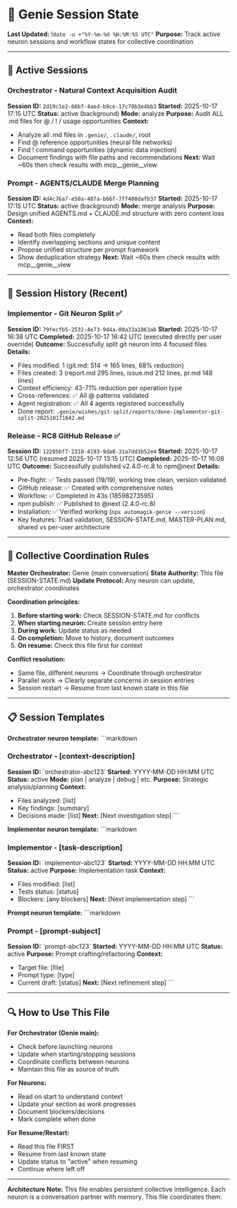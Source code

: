 # 🧞 Genie Session State
**Last Updated:** !`date -u +"%Y-%m-%d %H:%M:%S UTC"`
**Purpose:** Track active neuron sessions and workflow states for collective coordination

---

## 🎯 Active Sessions

### Orchestrator - Natural Context Acquisition Audit
**Session ID:** `2d19c1e2-66bf-4aed-b9ce-17c78b3e4bb3`
**Started:** 2025-10-17 17:15 UTC
**Status:** active (background)
**Mode:** analyze
**Purpose:** Audit ALL .md files for @ / ! / usage opportunities
**Context:**
- Analyze all .md files in `.genie/`, `.claude/`, root
- Find @ reference opportunities (neural file networks)
- Find ! command opportunities (dynamic data injection)
- Document findings with file paths and recommendations
**Next:** Wait ~60s then check results with mcp__genie__view

### Prompt - AGENTS/CLAUDE Merge Planning
**Session ID:** `4d4c76a7-e58a-487a-b66f-7ff408dafb37`
**Started:** 2025-10-17 17:15 UTC
**Status:** active (background)
**Mode:** merge analysis
**Purpose:** Design unified AGENTS.md + CLAUDE.md structure with zero content loss
**Context:**
- Read both files completely
- Identify overlapping sections and unique content
- Propose unified structure per prompt framework
- Show deduplication strategy
**Next:** Wait ~60s then check results with mcp__genie__view

<!--
Session format:
### [Neuron Name] - [Session ID]
**Started:** YYYY-MM-DD HH:MM UTC
**Status:** active | paused | completed
**Purpose:** [What this neuron is working on]
**Context:** [Key files, decisions, state]
**Next:** [Next action when resumed]

**Session ID:** `abc123...`
-->

---

## 🔄 Session History (Recent)

### Implementor - Git Neuron Split ✅
**Session ID:** `79fecfb5-2532-4e73-9d4a-00a33a1863ab`
**Started:** 2025-10-17 16:38 UTC
**Completed:** 2025-10-17 16:42 UTC (executed directly per user override)
**Outcome:** Successfully split git neuron into 4 focused files
**Details:**
- Files modified: 1 (git.md: 514 → 165 lines, 68% reduction)
- Files created: 3 (report.md 295 lines, issue.md 212 lines, pr.md 148 lines)
- Context efficiency: 43-71% reduction per operation type
- Cross-references: ✅ All @ patterns validated
- Agent registration: ✅ All 4 agents registered successfully
- Done report: `.genie/wishes/git-split/reports/done-implementor-git-split-202510171642.md`

### Release - RC8 GitHub Release ✅
**Session ID:** `12285bf7-2310-4193-9da8-31a7dd3b52e4`
**Started:** 2025-10-17 12:56 UTC (resumed 2025-10-17 13:15 UTC)
**Completed:** 2025-10-17 16:08 UTC
**Outcome:** Successfully published v2.4.0-rc.8 to npm@next
**Details:**
- Pre-flight: ✅ Tests passed (19/19), working tree clean, version validated
- GitHub release: ✅ Created with comprehensive notes
- Workflow: ✅ Completed in 43s (18598273595)
- npm publish: ✅ Published to @next (2.4.0-rc.8)
- Installation: ✅ Verified working (`npx automagik-genie --version`)
- Key features: Triad validation, SESSION-STATE.md, MASTER-PLAN.md, shared vs per-user architecture

<!--
Completed sessions move here with outcomes
-->

---

## 🧠 Collective Coordination Rules

**Master Orchestrator:** Genie (main conversation)
**State Authority:** This file (SESSION-STATE.md)
**Update Protocol:** Any neuron can update, orchestrator coordinates

**Coordination principles:**
1. **Before starting work:** Check SESSION-STATE.md for conflicts
2. **When starting neuron:** Create session entry here
3. **During work:** Update status as needed
4. **On completion:** Move to history, document outcomes
5. **On resume:** Check this file first for context

**Conflict resolution:**
- Same file, different neurons → Coordinate through orchestrator
- Parallel work → Clearly separate concerns in session entries
- Session restart → Resume from last known state in this file

---

## 📋 Session Templates

**Orchestrator neuron template:**
\`\`\`markdown
### Orchestrator - [context-description]
**Session ID:** \`orchestrator-abc123\`
**Started:** YYYY-MM-DD HH:MM UTC
**Status:** active
**Mode:** plan | analyze | debug | etc.
**Purpose:** Strategic analysis/planning
**Context:**
- Files analyzed: [list]
- Key findings: [summary]
- Decisions made: [list]
**Next:** [Next investigation step]
\`\`\`

**Implementor neuron template:**
\`\`\`markdown
### Implementor - [task-description]
**Session ID:** \`implementor-abc123\`
**Started:** YYYY-MM-DD HH:MM UTC
**Status:** active
**Purpose:** Implementation task
**Context:**
- Files modified: [list]
- Tests status: [status]
- Blockers: [any blockers]
**Next:** [Next implementation step]
\`\`\`

**Prompt neuron template:**
\`\`\`markdown
### Prompt - [prompt-subject]
**Session ID:** \`prompt-abc123\`
**Started:** YYYY-MM-DD HH:MM UTC
**Status:** active
**Purpose:** Prompt crafting/refactoring
**Context:**
- Target file: [file]
- Prompt type: [type]
- Current draft: [status]
**Next:** [Next refinement step]
\`\`\`

---

## 🔍 How to Use This File

**For Orchestrator (Genie main):**
- Check before launching neurons
- Update when starting/stopping sessions
- Coordinate conflicts between neurons
- Maintain this file as source of truth

**For Neurons:**
- Read on start to understand context
- Update your section as work progresses
- Document blockers/decisions
- Mark complete when done

**For Resume/Restart:**
- Read this file FIRST
- Resume from last known state
- Update status to "active" when resuming
- Continue where left off

---

**Architecture Note:** This file enables persistent collective intelligence. Each neuron is a conversation partner with memory. This file coordinates them.
